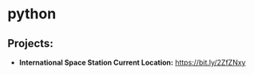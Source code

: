 # python

## Projects:

* **International Space Station Current Location:** https://bit.ly/2ZfZNxy 
